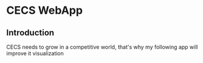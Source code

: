 # CECS WebApp
## Introduction
CECS needs to grow in a competitive world, that's why my following app will improve it visualization